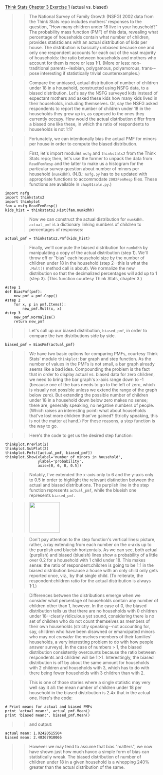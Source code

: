 [Think Stats Chapter 3 Exercise 1](http://greenteapress.com/thinkstats2/html/thinkstats2004.html#toc31) (actual vs. biased)

>> The National Survey of Family Growth (NSFG) 2002 data from the Think Stats repo includes mothers' responses to the question, "How many children under 18 live in your household?" The probability mass function (PMF) of this data, revealing what percentage of households contain what number of children, provides statisticians with an actual distribution of kids per house. The distribution is basically unbiased because one and only one respondent accounts for each out of the vast majority of households: the ratio between households and mothers who account for them is more or less 1:1. (More or less: non-traditional parents--lesbian, polygamous, polyamorous, trans--pose interesting if statistically trivial counterexamples.)

>> Compare the unbiased, actual distribution of number of children under 18 in a household, constructed using NSFG data, to a biased distribution. Let's say the NSFG surveyed kids instead of expectant mothers and asked these kids how many kids lived in their households, including themselves. Or, say the NSFG asked respondents to report the number of children under 18 in the households they grew up in, as opposed to the ones they currently occupy. How would the actual distribution differ from a biased one like these, in which the ratio of respondents to households is not 1:1?

>> Fortunately, we can intentionally bias the actual PMF for minors per house in order to compute the biased distribution. 

>> First, let's import modules `nsfg` and `thinkstats2` from the Think Stats repo; then, let's use the former to unpack the data from `ReadFemResp` and the latter to make us a histogram for the particular survey question about number of minors per household (`numkdhh`). (N.B.: `nsfg.py` has to be updated with appropriate functions to accommodate `2002FemResp` files. These functions are available in `chap01soln.py`.) 
```
import nsfg
import thinkstats2
import thinkplot
fam = nsfg.ReadFemResp()
kids_hist = thinkstats2.Hist(fam.numkdhh)
```
>> Now we can construct the actual distribution for `numkdhh`. `actual_pmf` is a dictionary linking numbers of children to percentages of responses:
```
actual_pmf = thinkstats2.Pmf(kids_hist)
```
>> Finally, we'll compute the biased distribution for `numkdhh` by manipulating a copy of the actual distribution (step 1). We'll throw off or "bias" each household size by the number of children under 18 in the household (step 2--this is what the `.Mult()` method call is about). We normalize the new distribution so that the decimalized percentages will add up to 1 (step 3). (This function courtesy Think Stats, chapter 3.)
```
#step 1
def BiasPmf(pmf):
    new_pmf = pmf.Copy()
#step 2
    for x, p in pmf.Items():
        new_pmf.Mult(x, x)  
#step 3
    new_pmf.Normalize()
    return new_pmf
```
>> Let's call up our biased distribution, `biased_pmf`, in order to compare the two distributions side by side.
```
biased_pmf = BiasPmf(actual_pmf)
```
>> We have two basic options for comparing PMFs, courtesy Think Stats' module `thinkplot`: bar graph and step function. As the number of values in the PMFs is not small, a bar graph already seems like a bad idea. Compounding the problem is the fact that in order to display actual vs. biased data for zero children, we need to bring the bar graph's x-axis range down to -1 (because one of the bars needs to go to the left of zero, which is visually not possible unless we extend the range of the graph below zero). But extending the possible number of children under 18 in a household down below zero makes no sense; there are, generally speaking, no negative numbers of people. (Which raises an interesting point: what about households that've lost more children than've gained? Strictly speaking, this is not the matter at hand.) For these reasons, a step function is the way to go.

>> Here's the code to get us the desired step function:
```
thinkplot.PrePlot(2)
thinkplot.SubPlot(2)
thinkplot.Pmfs([actual_pmf, biased_pmf])
thinkplot.Show(xlabel='number of minors in household',
               ylabel='probability',
               axis=[0, 6, 0, 0.5])
```
>> Notably, I've extended the x-axis only to 6 and the y-axis only to 0.5 in order to highlight the relevant distinction between the actual and biased distributions. The purplish line in the step function represents `actual_pmf`, while the blueish one represents `biased_pmf`.

>> <a href="https://github.com/bellentuck/dsp/commit/4178ecf79c094e9fd3c0853986b76928e43f3c91"><img src="img/thinkstats_actual_and_biased_pmfs.png" style="width: 100px;" target="_blank"></a>

>> Don't pay attention to the step function's vertical lines: picture, rather, a ray extending from each number on the x-axis up to the purplish and blueish horizontals. As we can see, both actual (purplish) and biased (blueish) lines show a probability of a little over 0.2 for a household with 1 child under 18. This makes sense: the ratio of respondent:children is going to be 1:1 in the biased distribution because a house with an only child only gets reported once, viz., by that single child. (To reiterate, the respondent:children ratio for the actual distribution is always 1:1.) 

>> Differences between the distributions emerge when we consider what percentage of households contain any number of children other than 1, however. In the case of 0, the biased distribution tells us that there are no households with 0 children under 18--clearly ridiculous yet sound, considering there is no set of children who do not count themselves as members of their own households (strictly speaking--not accounting for, say, children who have been disowned or emancipated minors who may not *consider* themselves members of their families' households, a very interesting problem to do with how people answer surveys). In the case of numbers > 1, the biased distribution consistently overcounts because the ratio between respondents and children will be 1:>1. Interestingly, the biased distribution is off by about the same amount for households with 2 children and households with 3, which has to do with there being fewer households with 3 children than with 2.

>> This is one of those stories where a single statistic may very well say it all: the mean number of children under 18 per household in the biased distribution is 2.4x that in the actual one. Here's the code:
```
# Print means for actual and biased PMFs
print 'actual mean:', actual_pmf.Mean()
print 'biased mean:', biased_pmf.Mean()
```
>> and output:
```
actual mean: 1.02420515504
biased mean: 2.40367910066
```

>> However we may tend to assume that bias "matters", we now have shown just how much havoc a simple form of bias can statistically wreak. The biased distribution of number of children under 18 in a given household is a whopping 240% greater than the actual distribution of the same.